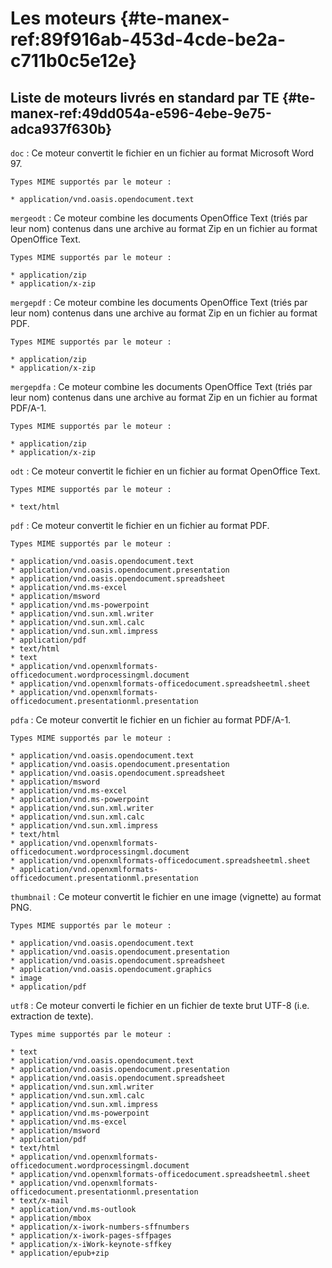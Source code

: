 # Les moteurs {#te-manex-ref:89f916ab-453d-4cde-be2a-c711b0c5e12e}

## Liste de moteurs livrés en standard par TE {#te-manex-ref:49dd054a-e596-4ebe-9e75-adca937f630b}

`doc`
:   Ce moteur convertit le fichier en un fichier au format Microsoft Word 97.
    
    Types MIME supportés par le moteur :
    
    * application/vnd.oasis.opendocument.text

`mergeodt`
:   Ce moteur combine les documents OpenOffice Text (triés par leur nom)
    contenus dans une archive au format Zip en un fichier au format OpenOffice
    Text.
    
    Types MIME supportés par le moteur :
    
    * application/zip
    * application/x-zip

`mergepdf`
:   Ce moteur combine les documents OpenOffice Text (triés par leur nom)
    contenus dans une archive au format Zip en un fichier au format PDF.
    
    Types MIME supportés par le moteur :
    
    * application/zip
    * application/x-zip

`mergepdfa`
:   Ce moteur combine les documents OpenOffice Text (triés par leur nom)
    contenus dans une archive au format Zip en un fichier au format PDF/A-1.
    
    Types MIME supportés par le moteur :
    
    * application/zip
    * application/x-zip

`odt`
:   Ce moteur convertit le fichier en un fichier au format OpenOffice Text.
    
    Types MIME supportés par le moteur :
    
    * text/html

`pdf`
:   Ce moteur convertit le fichier en un fichier au format PDF.
    
    Types MIME supportés par le moteur :
    
    * application/vnd.oasis.opendocument.text
    * application/vnd.oasis.opendocument.presentation
    * application/vnd.oasis.opendocument.spreadsheet
    * application/vnd.ms-excel
    * application/msword
    * application/vnd.ms-powerpoint
    * application/vnd.sun.xml.writer
    * application/vnd.sun.xml.calc
    * application/vnd.sun.xml.impress
    * application/pdf
    * text/html
    * text
    * application/vnd.openxmlformats-officedocument.wordprocessingml.document
    * application/vnd.openxmlformats-officedocument.spreadsheetml.sheet
    * application/vnd.openxmlformats-officedocument.presentationml.presentation

`pdfa`
:   Ce moteur convertit le fichier en un fichier au format PDF/A-1.
    
    Types MIME supportés par le moteur :
    
    * application/vnd.oasis.opendocument.text
    * application/vnd.oasis.opendocument.presentation
    * application/vnd.oasis.opendocument.spreadsheet
    * application/msword
    * application/vnd.ms-excel
    * application/vnd.ms-powerpoint
    * application/vnd.sun.xml.writer
    * application/vnd.sun.xml.calc
    * application/vnd.sun.xml.impress
    * text/html
    * application/vnd.openxmlformats-officedocument.wordprocessingml.document
    * application/vnd.openxmlformats-officedocument.spreadsheetml.sheet
    * application/vnd.openxmlformats-officedocument.presentationml.presentation

`thumbnail`
:   Ce moteur convertit le fichier en une image (vignette) au format PNG.
    
    Types MIME supportés par le moteur :
    
    * application/vnd.oasis.opendocument.text
    * application/vnd.oasis.opendocument.presentation
    * application/vnd.oasis.opendocument.spreadsheet
    * application/vnd.oasis.opendocument.graphics
    * image
    * application/pdf    

`utf8`
:   Ce moteur converti le fichier en un fichier de texte brut UTF-8 (i.e.
    extraction de texte).
    
    Types mime supportés par le moteur :
    
    * text
    * application/vnd.oasis.opendocument.text
    * application/vnd.oasis.opendocument.presentation
    * application/vnd.oasis.opendocument.spreadsheet
    * application/vnd.sun.xml.writer
    * application/vnd.sun.xml.calc
    * application/vnd.sun.xml.impress
    * application/vnd.ms-powerpoint
    * application/vnd.ms-excel
    * application/msword
    * application/pdf
    * text/html
    * application/vnd.openxmlformats-officedocument.wordprocessingml.document
    * application/vnd.openxmlformats-officedocument.spreadsheetml.sheet
    * application/vnd.openxmlformats-officedocument.presentationml.presentation
    * text/x-mail
    * application/vnd.ms-outlook
    * application/mbox
    * application/x-iwork-numbers-sffnumbers
    * application/x-iwork-pages-sffpages
    * application/x-iWork-keynote-sffkey
    * application/epub+zip

<!-- link -->
